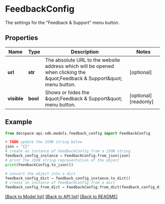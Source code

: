 # FeedbackConfig
The settings for the \"Feedback & Support\" menu button.

## Properties

Name | Type | Description | Notes
------------ | ------------- | ------------- | -------------
**url** | **str** | The absolute URL to the website address which will be opened when clicking the \&quot;Feedback &amp; Support\&quot; menu button. | [optional] 
**visible** | **bool** | Shows or hides the \&quot;Feedback &amp; Support\&quot; menu button. | [optional] [readonly] 

## Example

```python
from docspace-api-sdk.models.feedback_config import FeedbackConfig

# TODO update the JSON string below
json = "{}"
# create an instance of FeedbackConfig from a JSON string
feedback_config_instance = FeedbackConfig.from_json(json)
# print the JSON string representation of the object
print(FeedbackConfig.to_json())

# convert the object into a dict
feedback_config_dict = feedback_config_instance.to_dict()
# create an instance of FeedbackConfig from a dict
feedback_config_from_dict = FeedbackConfig.from_dict(feedback_config_dict)
```
[[Back to Model list]](../README.md#documentation-for-models) [[Back to API list]](../README.md#documentation-for-api-endpoints) [[Back to README]](../README.md)



